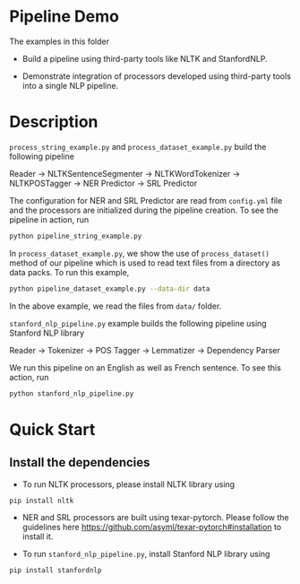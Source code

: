 # Pipeline Demo

The examples in this folder

- Build a pipeline using third-party tools like NLTK and StanfordNLP. 

- Demonstrate integration of processors developed using third-party tools into a single NLP 
pipeline.


# Description

`process_string_example.py` and `process_dataset_example.py` build the following pipeline

Reader -> NLTKSentenceSegmenter -> NLTKWordTokenizer -> NLTKPOSTagger -> NER Predictor -> 
SRL Predictor

The configuration for NER and SRL Predictor are read from `config.yml` file and the processors are 
initialized during the pipeline creation. To see the pipeline in action, run 

```bash
python pipeline_string_example.py
```

In `process_dataset_example.py`, we show the use of `process_dataset()` method of our pipeline 
which is used to read text files from a directory as data packs. To run this example,

```bash
python pipeline_dataset_example.py --data-dir data
```

In the above example, we read the files from `data/` folder.

`stanford_nlp_pipeline.py` example builds the following pipeline using Stanford NLP library

Reader -> Tokenizer -> POS Tagger -> Lemmatizer -> Dependency Parser

We run this pipeline on an English as well as French sentence. To see this action, run

```bash
python stanford_nlp_pipeline.py
``` 

# Quick Start

## Install the dependencies

- To run NLTK processors, please install NLTK library using

```bash
pip install nltk
```

- NER and SRL processors are built using texar-pytorch. Please follow the guidelines here 
https://github.com/asyml/texar-pytorch#installation to install it.

- To run `stanford_nlp_pipeline.py`, install Stanford NLP library using

```bash
pip install stanfordnlp
```




